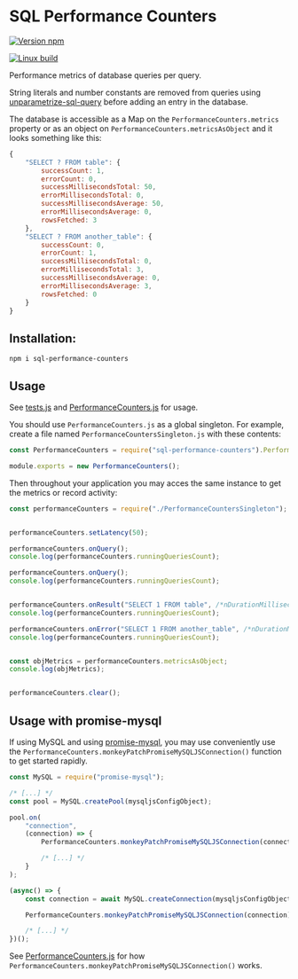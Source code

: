 # SQL Performance Counters

[![Version npm](https://img.shields.io/npm/v/sql-performance-counters.svg)](https://www.npmjs.com/package/sql-performance-counters)

[![Linux build](https://travis-ci.org/oxygen/sql-performance-counters-nodejs.svg?branch=master)](https://travis-ci.org/oxygen/sql-performance-counters-nodejs)

Performance metrics of database queries per query.

String literals and number constants are removed from queries using [unparametrize-sql-query](https://github.com/oxygen/unparametrize-sql-query) before adding an entry in the database.

The database is accessible as a Map on the `PerformanceCounters.metrics` property or as an object on `PerformanceCounters.metricsAsObject` and it looks something like this:

```JavaScript
{ 
	"SELECT ? FROM table": {
		successCount: 1,
		errorCount: 0,
		successMillisecondsTotal: 50,
		errorMillisecondsTotal: 0,
		successMillisecondsAverage: 50,
		errorMillisecondsAverage: 0,
		rowsFetched: 3
	},
	"SELECT ? FROM another_table": {
		successCount: 0,
		errorCount: 1,
		successMillisecondsTotal: 0,
		errorMillisecondsTotal: 3,
		successMillisecondsAverage: 0,
		errorMillisecondsAverage: 3,
		rowsFetched: 0
	}
}
```

## Installation:

```shell
npm i sql-performance-counters
```

## Usage
See [tests.js](./tests.js) and [PerformanceCounters.js](./src/PerformanceCounters.js) for usage.


You should use `PerformanceCounters.js` as a global singleton. For example, create a file named `PerformanceCountersSingleton.js` with these contents:

```JavaScript
const PerformanceCounters = require("sql-performance-counters").PerformanceCounters;

module.exports = new PerformanceCounters();
```

Then throughout your application you may acces the same instance to get the metrics or record activity:


```JavaScript
const performanceCounters = require("./PerformanceCountersSingleton");


performanceCounters.setLatency(50);

performanceCounters.onQuery();
console.log(performanceCounters.runningQueriesCount);

performanceCounters.onQuery();
console.log(performanceCounters.runningQueriesCount);


performanceCounters.onResult("SELECT 1 FROM table", /*nDurationMilliseconds*/ 100, /*mxResult*/ [1, 2, 3]);
console.log(performanceCounters.runningQueriesCount);

performanceCounters.onError("SELECT 1 FROM another_table", /*nDurationMilliseconds*/ 53, /*error*/ new Error("test"));
console.log(performanceCounters.runningQueriesCount);


const objMetrics = performanceCounters.metricsAsObject;
console.log(objMetrics);


performanceCounters.clear();
```


## Usage with promise-mysql 
If using MySQL and using [promise-mysql](https://www.npmjs.com/package/promise-mysql), you may use conveniently use the `PerformanceCounters.monkeyPatchPromiseMySQLJSConnection()` function to get started rapidly.


```JavaScript
const MySQL = require("promise-mysql");

/* [...] */
const pool = MySQL.createPool(mysqljsConfigObject);

pool.on(
	"connection", 
	(connection) => {
		PerformanceCounters.monkeyPatchPromiseMySQLJSConnection(connection);

		/* [...] */
	}
);

(async() => {
	const connection = await MySQL.createConnection(mysqljsConfigObject);

	PerformanceCounters.monkeyPatchPromiseMySQLJSConnection(connection);

	/* [...] */
})();
```

See [PerformanceCounters.js](./src/PerformanceCounters.js) for how `PerformanceCounters.monkeyPatchPromiseMySQLJSConnection()` works.
